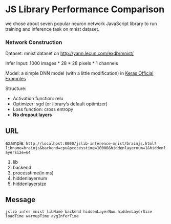#  JS Library Performance Comparison

we chose about seven popular neuron network JavaScript library to run training and inference task on mnist dataset.

### Network Construction

Dataset: mnist dataset on http://yann.lecun.com/exdb/mnist/

Infer Input: 1000 images * 28 * 28 pixels * 1 channels

Model: a simple DNN model (with a little modification) in [Keras Official Examples](https://github.com/keras-team/keras/blob/master/examples/mnist_mlp.py)

Structure: 

- Activation function: relu
- Optimizer: sgd (or library’s default optimizer)
- Loss function: cross entropy 
- **No dropout layers**

## URL

example: `http://localhost:8000/jslib-inference-mnist/brainjs.html?libname=brainjs&backend=cpu&processtime=10000&hiddenlayernum=1&hiddenlayersize=64`

1. lib
2. backend
3. processtime(in ms)
4. hiddenlayernum
5. hiddenlayersize

## Message

`jslib infer mnist libName backend hiddenLayerNum hiddenLayerSize loadTime warmupTime avgInferTime`
